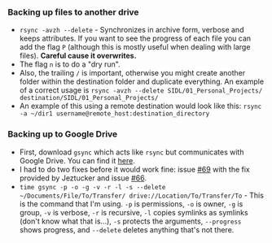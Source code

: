### Backing up files to another drive
* `rsync -avzh --delete` - Synchronizes in archive form, verbose and keeps attributes. If you want to see the progress of each file you can add the flag `P` (although this is mostly useful when dealing with large files).
**Careful cause it overwrites.**
* The flag `n` is to do a "dry run".
* Also, the trailing `/` is important, otherwise you might create another folder within the destination folder and duplicate everything. An example of a correct usage is `rsync -avzh --delete SIDL/01_Personal_Projects/ destination/SIDL/01_Personal_Projects/`
* An example of this using a remote destination would look like this: `rsync -a ~/dir1 username@remote_host:destination_directory`

### Backing up to Google Drive
* First, download `gsync` which acts like `rsync` but communicates with Google Drive. You can find it [here](https://github.com/iwonbigbro/gsync).
* I had to do two fixes before it would work fine: issue [#69](https://github.com/iwonbigbro/gsync/issues/69) with the fix provided by Jeztucker and issue [#66](https://github.com/iwonbigbro/gsync/issues/66).
* `time gsync -p -o -g -v -r -l -s --delete ~/Documents/File/To/Transfer/ drive://Location/To/Transfer/To` - This is the command that I'm using. `-p` is permissions, `-o` is owner, `-g` is group, `-v` is verbose, `-r` is recursive, `-l` copies symlinks as symlinks (don't know what that is...), `-s` protects the arguments, `--progress` shows progress, and `--delete` deletes anything that's not there.